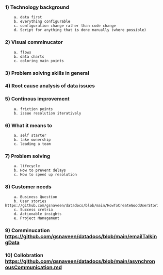 
### 1) Technology background
        a. data first
        b. everything configurable
        c. configuration change rather than code change
        d. Script for anything that is done manually (where possible)

### 2) Visual comminucator
        a. flows
        b. data charts
        c. coloring main points

### 3) Problem solving skills in general
### 4) Root cause analysis of data issues
### 5) Continous improvement
        a. friction points
        b. issue resolution iteratively

### 6) What it means to 
        a. self starter
        b. take ownership
        c. leading a team
        
### 7) Problem solving 
        a. lifecycle 
        b. How to prevent delays
        c. How to speed up resolution

### 8) Customer needs
        a. Business Question
        b. User stories https://github.com/gsnaveen/datadocs/blob/main/HowToCreateGoodUserStories 
        c. Success cretria
        d. Actionable insights
        e. Project Management

### 9) Comminucation https://github.com/gsnaveen/datadocs/blob/main/emailTalkingData 
### 10) Collobration https://github.com/gsnaveen/datadocs/blob/main/asynchronousCommunication.md 
